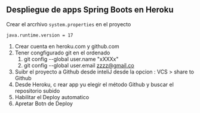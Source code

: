 ## Despliegue de apps Spring Boots en Heroku

Crear el arcrhivo `system.properties` en el proyecto

```
java.runtime.version = 17
```

1. Crear cuenta en heroku.com y github.com
2. Tener congfigurado git en el ordenado
    1. git config --global user.name "xXXXx"
   2. git config --global user.email zzzz@gmail.co
3. Suibr el proyecto a Github desde inteliJ desde la opcion : VCS > share to Github
4. Desde Heroku, c rear app yu elegir el método Github y buscar el repositorio subido 
5. Habilitar el Deploy automatico
6. Apretar Botn de Deploy